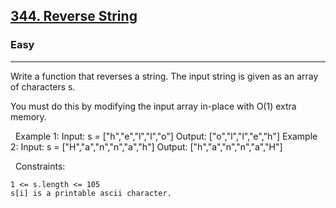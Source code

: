 <h2><a href="https://leetcode.com/problems/reverse-string/?envType=study-plan&id=algorithm-i">344. Reverse String</a></h2><h3>Easy</h3><hr>Write a function that reverses a string. The input string is given as an array of characters s.

You must do this by modifying the input array in-place with O(1) extra memory.

 
Example 1:
Input: s = ["h","e","l","l","o"]
Output: ["o","l","l","e","h"]
Example 2:
Input: s = ["H","a","n","n","a","h"]
Output: ["h","a","n","n","a","H"]

 
Constraints:


	1 <= s.length <= 105
	s[i] is a printable ascii character.

